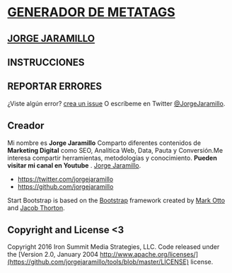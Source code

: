 # [GENERADOR DE METATAGS](http://tools.jorgejaramillo.com/)
## [JORGE JARAMILLO](http://jorgejaramillo.com/)


## INSTRUCCIONES



## REPORTAR ERRORES

¿Viste algún error? [crea un issue](https://github.com/jorgejaramillo/tools/issues/new) O escríbeme en Twitter [@JorgeJaramillo](https://twitter.com/JorgeJaramillo).

## Creador

Mi nombre es **Jorge Jaramillo** Comparto diferentes contenidos de **Marketing Digital** como SEO, Analítica Web, Data, Pauta y Conversión.Me interesa compartir herramientas, metodologías y conocimiento. **Pueden visitar mi canal en Youtube** . [Jorge Jaramillo](https://www.youtube.com/user/jorgejaramillocom).

* https://twitter.com/jorgejaramillo
* https://github.com/jorgejaramillo

Start Bootstrap is based on the [Bootstrap](http://getbootstrap.com/) framework created by [Mark Otto](https://twitter.com/mdo) and [Jacob Thorton](https://twitter.com/fat).

## Copyright and License <3

Copyright 2016 Iron Summit Media Strategies, LLC. Code released under the [Version 2.0, January 2004 http://www.apache.org/licenses/](https://github.com/jorgejaramillo/tools/blob/master/LICENSE) license.
